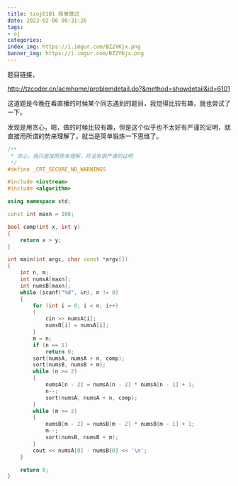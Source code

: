 ```yaml
---
title: tzoj6101 简单做过
date: 2023-02-06 00:31:26
tags:
- oj
categories:
index_img: https://i.imgur.com/BZ2YKjx.png
banner_img: https://i.imgur.com/BZ2YKjx.png
---
```


题目链接，

<http://tzcoder.cn/acmhome/problemdetail.do?&method=showdetail&id=6101>

这道题是今晚在看直播的时候某个同志遇到的题目，我觉得比较有趣，就也尝试了一下。

发现是用贪心，嗯，做的时候比较有趣，但是这个似乎也不太好有严谨的证明，就直接用所谓的势来理解了。就当是简单锻炼一下思维了。

```cpp
/**
 * 贪心，我只是按照势来理解，并没有很严谨的证明
 */
#define _CRT_SECURE_NO_WARNINGS

#include <iostream>
#include <algorithm>

using namespace std;

const int maxn = 108;

bool comp(int x, int y)
{
    return x > y;
}

int main(int argc, char const *argv[])
{
    int n, m;
    int numsA[maxn];
    int numsB[maxn];
    while (scanf("%d", &n), n != 0)
    {
        for (int i = 0; i < n; i++)
        {
            cin >> numsA[i];
            numsB[i] = numsA[i];
        }
        m = n;
        if (n == 1)
            return 0;
        sort(numsA, numsA + n, comp);
        sort(numsB, numsB + m);
        while (n >= 2)
        {
            numsA[n - 2] = numsA[n - 2] * numsA[n - 1] + 1;
            n--;
            sort(numsA, numsA + n, comp);
        }
        while (m >= 2)
        {
            numsB[m - 2] = numsB[m - 2] * numsB[m - 1] + 1;
            m--;
            sort(numsB, numsB + m);
        }
        cout << numsA[0] - numsB[0] << '\n';
    }

    return 0;
}
```
